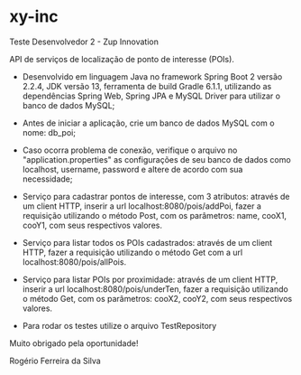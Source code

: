 # xy-inc
Teste Desenvolvedor 2 - Zup Innovation

API de serviços de localização de ponto de interesse (POIs).

- Desenvolvido em linguagem Java no framework Spring Boot 2 versão 2.2.4, JDK versão 13, ferramenta de build Gradle 6.1.1, utilizando as dependências Spring Web, Spring JPA e MySQL Driver para utilizar o banco de dados MySQL;

- Antes de iniciar a aplicação, crie um banco de dados MySQL com o nome: db_poi;

- Caso ocorra problema de conexão, verifique o arquivo no "application.properties" as configurações de seu banco de dados como localhost, username, password e altere de acordo com sua necessidade;

- Serviço para cadastrar pontos de interesse, com 3 atributos: através de um client HTTP, inserir a url localhost:8080/pois/addPoi, fazer a requisição utilizando o método Post, com os parâmetros: name, cooX1, cooY1, com seus respectivos valores.

- Serviço para listar todos os POIs cadastrados: através de um client HTTP, fazer a requisição utilizando o método Get com a url localhost:8080/pois/allPois.

- Serviço para listar POIs por proximidade: através de um client HTTP, inserir a url localhost:8080/pois/underTen, fazer a requisição utilizando o método Get, com os parâmetros: cooX2, cooY2, com seus respectivos valores.

- Para rodar os testes utilize o arquivo TestRepository

Muito obrigado pela oportunidade!

Rogério Ferreira da Silva



